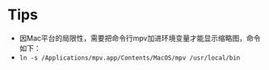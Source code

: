# Tips
- 因Mac平台的局限性，需要把命令行mpv加进环境变量才能显示缩略图，命令如下：
- ```ln -s /Applications/mpv.app/Contents/MacOS/mpv /usr/local/bin```

